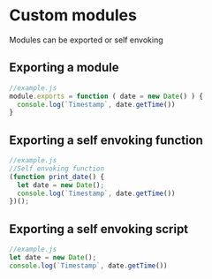 # Custom modules

Modules can be exported or self envoking


## Exporting a module

```js
//example.js
module.exports = function ( date = new Date() ) {
  console.log(`Timestamp`, date.getTime())
}
```


## Exporting a self envoking function

```js
//example.js
//Self envoking function
(function print_date() {
  let date = new Date();
  console.log(`Timestamp`, date.getTime())
})();
```


## Exporting a self envoking script

```js
//example.js
let date = new Date();
console.log(`Timestamp`, date.getTime())
```
